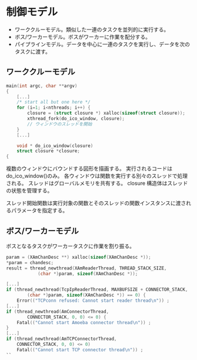 制御モデル
==========

* ワーククルーモデル。類似した一連のタスクを並列的に実行する。
* ボス/ワーカーモデル。ボスがワーカーに作業を配分する。
* パイプラインモデル。データを中心に一連のタスクを実行し、データを次のタスクに渡す。


## ワーククルーモデル
```c
main(int argc, char **argv)
{
    [...]
    /* start all but one here */
    for (i=1; i<nthreads; i++) {
        closure = (struct closure *) xalloc(sizeof(struct closure));
        xthread_fork(do_ico_window, closure);
        // ウィンドウのスレッドを開始
    }
    [...]

    void * do_ico_window(closure)
    struct closure *closure;
{
```

複数のウィンドウにバウンドする図形を描画する。
実行されるコードはdo_ico_window()のみ。
各ウィンドウは関数を実行する別々のスレッドで処理される。
スレッドはグローバルメモリを共有する。
closure 構造体はスレッドの状態を管理する。

スレッド開始関数は実行対象の関数とそのスレッドの関数インスタンスに渡されるパラメータを指定する。

## ボス/ワーカーモデル
ボスとなるタスクがワーカータスクに作業を割り振る。

```c
param = (XAmChanDesc **) xalloc(sizeof(XAmChanDesc *));
*param = chandesc;
result = thread_newthread(XAmReaderThread, THREAD_STACK_SIZE,
            (char *)param, sizeof(XAmChanDesc *));

[...]
if (thread_newthread(TcpIpReaderThread, MAXBUFSIZE + CONNECTOR_STACK,
        (char *)param, sizeof(XAmChanDesc *)) == 0) {
    Error(("TCPconn refused: Cannot start reader thread\n")) ;
[...]
if (thread_newthread(AmConnectorThread,
        CONNECTOR_STACK, 0, 0) <= 0) {
    Fatal(("Cannot start Amoeba connector thread\n")) ;
}
[...]
if (thread_newthread(AmTCPConnectorThread,
    CONNECTOR_STACK, 0, 0) <= 0)
    Fatal(("Cannot start TCP connector thread\n")) ;
``


